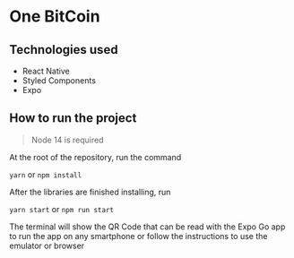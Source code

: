 # One BitCoin

## Technologies used
- React Native
- Styled Components
- Expo

## How to run the project
> Node 14 is required

At the root of the repository, run the command

`yarn`
or
`npm install`

After the libraries are finished installing, run

`yarn start`
or
`npm run start`

The terminal will show the QR Code that can be read with the Expo Go app to run the app on any smartphone or follow the instructions to use the emulator or browser
